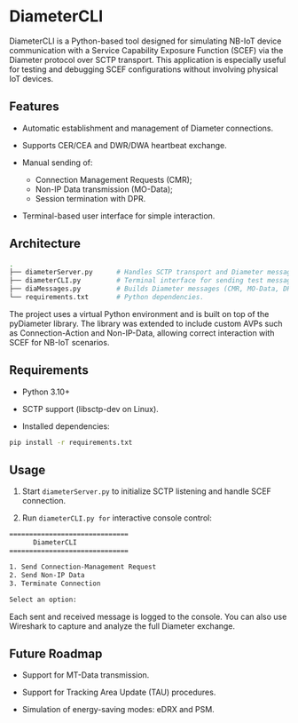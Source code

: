 # DiameterCLI

DiameterCLI is a Python-based tool designed for simulating NB-IoT device communication with a Service Capability Exposure Function (SCEF) via the Diameter protocol over SCTP transport.
This application is especially useful for testing and debugging SCEF configurations without involving physical IoT devices.

## Features

* Automatic establishment and management of Diameter connections.

* Supports CER/CEA and DWR/DWA heartbeat exchange.

* Manual sending of:
    * Connection Management Requests (CMR);
    * Non-IP Data transmission (MO-Data);
    * Session termination with DPR.

* Terminal-based user interface for simple interaction.

## Architecture
```bash
.
├── diameterServer.py      # Handles SCTP transport and Diameter message exchange.
├── diameterCLI.py         # Terminal interface for sending test messages.
├── diaMessages.py         # Builds Diameter messages (CMR, MO-Data, DPR, etc.).
└── requirements.txt       # Python dependencies.
```
The project uses a virtual Python environment and is built on top of the pyDiameter library.
The library was extended to include custom AVPs such as Connection-Action and Non-IP-Data, allowing correct interaction with SCEF for NB-IoT scenarios.

## Requirements

* Python 3.10+

* SCTP support (libsctp-dev on Linux).

* Installed dependencies:
```bash
pip install -r requirements.txt
```

## Usage
1. Start ```diameterServer.py``` to initialize SCTP listening and handle SCEF connection.

2. Run ```diameterCLI.py for``` interactive console control:
```bash
==============================
      DiameterCLI
==============================

1. Send Connection-Management Request
2. Send Non-IP Data
3. Terminate Connection

Select an option:
```
Each sent and received message is logged to the console. You can also use Wireshark to capture and analyze the full Diameter exchange.

## Future Roadmap
* Support for MT-Data transmission.

* Support for Tracking Area Update (TAU) procedures.

* Simulation of energy-saving modes: eDRX and PSM.


